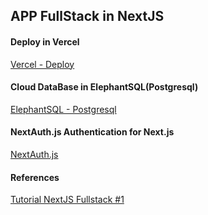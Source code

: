 ## APP FullStack in NextJS
#### Deploy in Vercel
[Vercel - Deploy](https://vercel.com/new)

#### Cloud DataBase in ElephantSQL(Postgresql)
[ElephantSQL - Postgresql](https://customer.elephantsql.com/)

#### NextAuth.js Authentication for Next.js
[NextAuth.js](https://next-auth.js.org/)


#### References
[Tutorial NextJS Fullstack #1](https://www.youtube.com/watch?v=MeYibJFi7p0)
